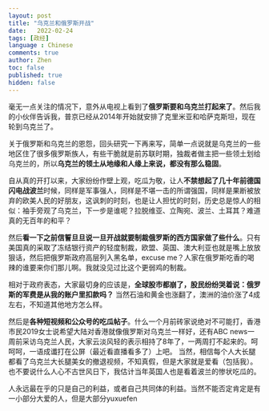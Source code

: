 ```yaml
---
layout: post
title: "乌克兰和俄罗斯开战"
date:   2022-02-24
tags: [政经]
language : Chinese
comments: true
author: Zhen
toc: false
published: true
hidden: false
---
```

毫无一点关注的情况下，意外从电视上看到了**俄罗斯要和乌克兰打起来了**。然后我的小伙伴告诉我，普京已经从2014年开始就安排了克里米亚和哈萨克斯坦，现在轮到乌克兰了。

关于俄罗斯和乌克兰的恩怨，回头研究一下再来写，简单一点说就是乌克兰的一些地区住了很多俄罗斯族人，有些干脆就是前苏联时期，独裁者做主把一些领土划给乌克兰的，所以**乌克兰的领土从地缘和人缘上来说，都没有那么稳固**。

自从真的开打以来，大家纷纷作壁上观，吃瓜为敬，让人**不禁想起了几十年前德国闪电战波兰**时候，同样是军事强人，同样是不堪一击的所谓强国，同样是果断被放弃的欧美人民的好朋友，这讽刺的时刻，也是让人担忧的时刻，历史总是惊人的相似：袖手旁观了乌克兰，下一步是谁呢？拉脱维亚、立陶宛、波兰、土耳其？难道真的无百年的和平？

然后**看一下之前信誓旦旦说一旦开战就要制裁俄罗斯的西方国家做了些什么**。只有美国真的采取了冻结银行资产的轻度制裁，欧盟、英国、澳大利亚也就是嘴上放放狠话，然后把俄罗斯政府高层列入黑名单，excuse me？人家在俄罗斯吃香的喝辣的谁要来你们那儿啊。我就没见过比这个更弱鸡的制裁。

相对于政府表态，大家最切身的应该是，**全球股市都崩了，股民纷纷哭着说：俄罗斯的军费是从我的账户里扣款吗？** 当然石油和黄金也涨翻了，澳洲的油价涨了4成左右，不知道其他地方怎么样。 

然后是**各种短视频和公众号的吃瓜帖子**。什么一个月前砖家说绝对不可能打，香港市民2019女士说希望大陆对香港就像俄罗斯对乌克兰一样好，还有ABC news一周前采访乌克兰人民，大家云淡风轻的表示相持了8年了，一两周打不起来的。呵呵呵，一语成谶打在公屏（最近看直播看多了）上吧。 当然，相信每个人大长腿都看了乌克兰大长腿美女的撤退视频，不知真假，但是大家就是爱看（包括我）。也不要说什么人心不古世风日下，我估计当年英国人也是看着波兰的惨状吃瓜的。

人永远最在乎的只是自己的利益，或者自己共同体的利益。当然不能否定肯定是有一小部分大爱的人，但是大部分yuxuefen
<!--stackedit_data:
eyJoaXN0b3J5IjpbMTI0NzU4NzcxOV19
-->